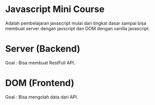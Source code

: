 # Javascript Mini Course
Adalah pembelajaran javascript mulai dari tingkat dasar sampai bisa membuat server dengan javscript dan DOM dengan vanilla javascript.

# Server (Backend)
Goal : Bisa membuat RestFull API.

# DOM (Frontend)
Goal : Bisa mengolah data dari API.
